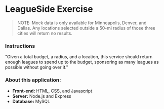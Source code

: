 # LeagueSide Exercise

<!-- Currently deployed to [Heroku](http://TODO.herokuapp.com/). -->

> NOTE: Mock data is only available for Minneapolis, Denver, and Dallas. Any locations selected outside a 50-mi radius of those three cities will return no results.

### Instructions
"Given a total budget, a radius, and a location, this service should return enough leagues to spend up to the budget, sponsoring as many leagues as possible without going over it."

### About this application:
- **Front-end:** HTML, CSS, and Javascript
- **Server:** Node.js and Express
- **Database:** MySQL

